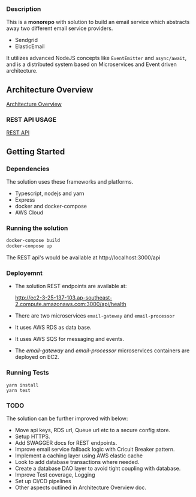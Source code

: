 ### Description

This is a **monorepo** with solution to build an email service which abstracts away two different email service providers. 
* Sendgrid
* ElasticEmail

It utilizes advanced NodeJS concepts like `EventEmitter` and `async/await`, and is a distributed system based on Microservices and Event driven architecture.
  
## Architecture Overview
[Architecture Overview](ARCHITECTURE.md)

### REST API USAGE
[REST API](RESTAPI.md)

## Getting Started

### Dependencies
The solution uses these frameworks and platforms.

* Typescript, nodejs and yarn
* Express
* docker and docker-compose
* AWS Cloud
### Running the solution
```sh
docker-compose build
docker-compose up
```

The REST api's would be available at http://localhost:3000/api

### Deployemnt

* The solution REST endpoints are available at:

   http://ec2-3-25-137-103.ap-southeast-2.compute.amazonaws.com:3000/api/health

* There are two microservices `email-gateway` and `email-processor`
* It uses AWS RDS as data base.
* It uses AWS SQS for messaging and events.
* The *email-gateway* and *email-processor* microservices containers are deployed on EC2.

### Running Tests

```
yarn install
yarn test
```
### TODO

The solution can be further improved with below:

* Move api keys, RDS url, Queue url etc to a secure config store. 
* Setup HTTPS.  
* Add SWAGGER docs for REST endpoints.  
* Improve email service fallback logic with Cricuit Breaker pattern.  
* Implement a caching layer using AWS elastic cache
* Look to add database transactions where needed. 
* Create a database DAO layer to avoid tight coupling with database.
* Improve Test coverage, Logging
* Set up CI/CD pipelines
* Other aspects outlined in Architecture Overview doc.
  




  
